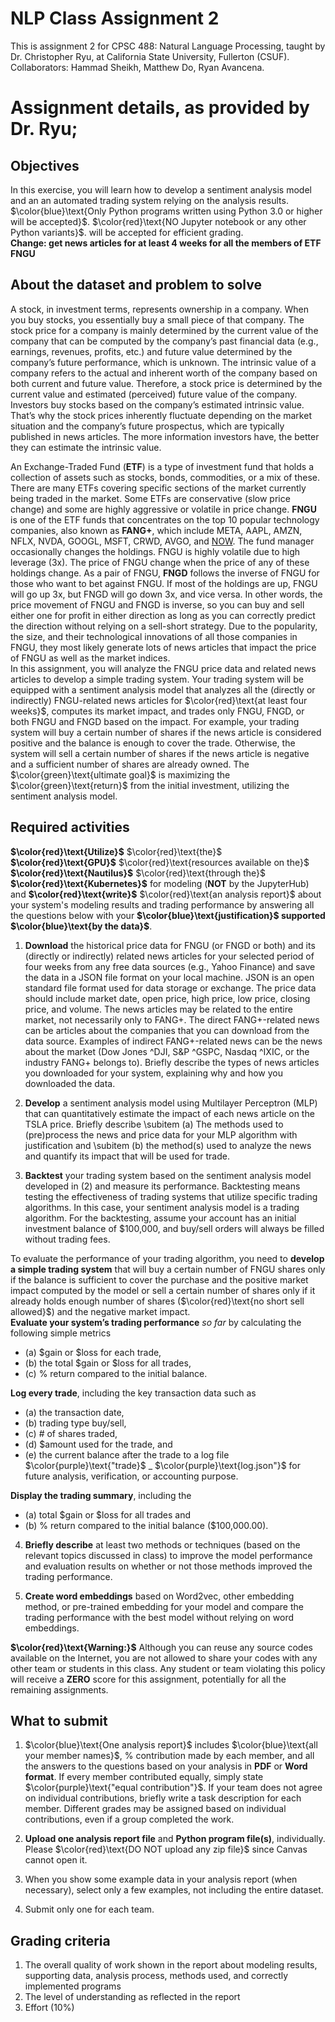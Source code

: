 # NLP Class Assignment 2
This is assignment 2 for CPSC 488: Natural Language Processing, taught by Dr. Christopher Ryu, at California State University, Fullerton (CSUF).  
  Collaborators: Hammad Sheikh, Matthew Do, Ryan Avancena.  

# Assignment details, as provided by Dr. Ryu;

## Objectives
In this exercise, you will learn how to develop a sentiment analysis model and an an automated trading system relying on the analysis results.
$\color{blue}\text{Only Python programs written using Python 3.0 or higher will be accepted}$. $\color{red}\text{NO Jupyter notebook or any other Python variants}$. will be accepted for efficient grading.  
**Change: get news articles for at least 4 weeks for all the members of ETF FNGU**

## About the dataset and problem to solve
A stock, in investment terms, represents ownership in a company. When you buy stocks, you essentially buy a small piece of that company. The stock price for a company is mainly determined by the current value of the company that can be computed by the company’s past financial data (e.g., earnings, revenues, profits, etc.) and future value determined by the company’s future performance, which is unknown. The intrinsic value of a company refers to the actual and inherent worth of the company based on both current and future value. Therefore, a stock price is determined by the current value and estimated (perceived) future value of the company. Investors buy stocks based on the company’s estimated intrinsic value. That’s why the stock prices inherently fluctuate depending on the market situation and the company’s future prospectus, which are typically published in news articles. The more information investors have, the better they can estimate the intrinsic value.  

An Exchange-Traded Fund (**ETF**) is a type of investment fund that holds a collection of assets such as stocks, bonds, commodities, or a mix of these. There are many ETFs covering specific sections of the market currently being traded in the market. Some ETFs are conservative (slow price change) and some are highly aggressive or volatile in price change. **FNGU** is one of the ETF funds that concentrates on the top 10 popular technology companies, also known as **FANG+**, which include META, AAPL, AMZN, NFLX, NVDA, GOOGL, MSFT, CRWD, AVGO, and [NOW](https://finance.yahoo.com/quote/FNGU/holdings/). The fund manager occasionally changes the holdings. FNGU is highly volatile due to high leverage (3x). The price of FNGU change when the price of any of these holdings change. As a pair of FNGU, **FNGD** follows the inverse of FNGU for those who want to bet against FNGU. If most of the holdings are up, FNGU will go up 3x, but FNGD will go down 3x, and vice versa. In other words, the price movement of FNGU and FNGD is inverse, so you can buy and sell either one for profit in either direction as long as you can correctly predict the direction without relying on a sell-short strategy. Due to the popularity, the size, and their technological innovations of all those companies in FNGU, they most likely generate lots of news articles that impact the price of FNGU as well as the market indices.  
In this assignment, you will analyze the FNGU price data and related news articles to develop a simple trading system. Your trading system will be equipped with a sentiment analysis model that analyzes all the (directly or indirectly) FNGU-related news articles for $\color{red}\text{at least four weeks}$, computes its market impact, and trades only FNGU, FNGD, or both FNGU and FNGD based on the impact. For example, your trading system will buy a certain number of shares if the news article is considered positive and the balance is enough to cover the trade. Otherwise, the system will sell a certain number of shares if the news article is negative and a sufficient number of shares are already owned. The $\color{green}\text{ultimate goal}$ is maximizing the $\color{green}\text{return}$ from the initial investment, utilizing the sentiment analysis model.

## Required activities
**$\color{red}\text{Utilize}$** $\color{red}\text{the}$ **$\color{red}\text{GPU}$** $\color{red}\text{resources available on the}$ **$\color{red}\text{Nautilus}$** $\color{red}\text{through the}$ **$\color{red}\text{Kubernetes}$** for modeling (**NOT** by the JupyterHub) and **$\color{red}\text{write}$** $\color{red}\text{an analysis report}$ about your system's modeling results and trading performance by answering all the questions below with your **$\color{blue}\text{justification}$ supported $\color{blue}\text{by the data}$**.

1. **Download** the historical price data for FNGU (or FNGD or both) and its (directly or indirectly) related news articles for your selected period of four weeks from any free data sources (e.g., Yahoo Finance) and save the data in a JSON file format on your local machine. JSON is an open standard file format used for data storage or exchange. The price data should include market date, open price, high price, low price, closing price, and volume. The news articles may be related to the entire market, not necessarily only to FANG+. The direct FANG+-related news can be articles about the companies that you can download from the data source. Examples of indirect FANG+-related news can be the news about the market (Dow Jones \^DJI, S\&P \^GSPC, Nasdaq \^IXIC, or the industry FANG+ belongs to). Briefly describe the types of news articles you downloaded for your system, explaining why and how you downloaded the data.

2. **Develop** a sentiment analysis model using Multilayer Perceptron (MLP) that can quantitatively estimate the impact of each news article on the TSLA price. Briefly describe
		\subitem (a) The methods used to (pre)process the news and price data for your MLP algorithm with justification and
		\subitem (b) the method(s) used to analyze the news and quantify its impact that will be used for trade.

3. **Backtest** your trading system based on the sentiment analysis model developed in (2) and measure its performance. Backtesting means testing the effectiveness of trading systems that utilize specific trading algorithms. In this case, your sentiment analysis model is a trading algorithm. For the backtesting, assume your account has an initial investment balance of \$100,000, and buy/sell orders will always be filled without trading fees.

  To evaluate the performance of your trading algorithm, you need to **develop a simple trading system** that will buy a certain number of FNGU shares only if the balance is sufficient to cover the purchase and the positive market impact computed by the model or sell a certain number of shares only if it already holds enough number of shares ($\color{red}\text{no short sell allowed}$) and the negative market impact.  
  **Evaluate your system’s trading performance** *so far* by calculating the following simple metrics  
  - (a) \$gain or \$loss for each trade,
  - (b) the total $gain or $loss for all trades,
  - (c) \% return compared to the initial balance.  

  **Log every trade**, including the key transaction data such as  
  - (a) the transaction date,
  - (b) trading type buy/sell,
  - (c) \# of shares traded,
  - (d) \$amount used for the trade, and
  - (e) the current balance after the trade to a log file $\color{purple}\text{"trade}$ \_ $\color{purple}\text{log.json"}$ for future analysis, verification, or accounting purpose.  

  **Display the trading summary**, including the  
  - (a) total \$gain or \$loss for all trades and
  - (b) \% return compared to the initial balance (\$100,000.00).

4. **Briefly describe** at least two methods or techniques (based on the relevant topics discussed in class) to improve the model performance and evaluation results on whether or not those methods improved the trading performance.

5. **Create word embeddings** based on Word2vec, other embedding method, or pre-trained embedding for your model and compare the trading performance with the best model without relying on word embeddings.

**$\color{red}\text{Warning:}$** Although you can reuse any source codes available on the Internet, you are not allowed to share your codes with any other team or students in this class. Any student or team violating this policy will receive a **ZERO** score for this assignment, potentially for all the remaining assignments.

## What to submit
1.  $\color{blue}\text{One analysis report}$ includes $\color{blue}\text{all your member names}$, \% contribution made by each member, and all the answers to the questions based on your analysis in **PDF** or **Word format**. If every member contributed equally, simply state $\color{purple}\text{"equal contribution"}$. If your team does not agree on individual contributions, briefly write a task description for each member. Different grades may be assigned based on individual contributions, even if a group completed the work.

2. **Upload one analysis report file** and **Python program file(s)**, individually. Please $\color{red}\text{DO NOT upload any zip file}$ since Canvas cannot open it.

3. When you show some example data in your analysis report (when necessary), select only a few examples, not including the entire dataset.

4. Submit only one for each team.

## Grading criteria
1. The overall quality of work shown in the report about modeling results, supporting data, analysis process, methods used, and correctly implemented programs
2. The level of understanding as reflected in the report
3. Effort (10\%)

